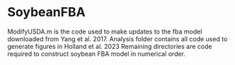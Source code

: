# SoybeanFBA
ModifyUSDA.m is the code used to make updates to the fba model downloaded from Yang et al. 2017.
Analysis folder contains all code used to generate figures in Holland et al. 2023
Remaining directories are code required to construct soybean FBA model in numerical order. 
